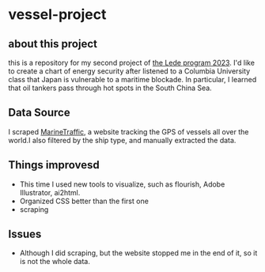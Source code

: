 # vessel-project
## about this project
this is a repository for my second project of [the Lede program 2023](https://ledeprogram.com/).
I'd like to create a chart of energy security after listened to a Columbia University class that Japan is vulnerable to a maritime blockade. In particular, I learned that oil tankers pass through hot spots in the South China Sea.
## Data Source
I scraped [MarineTraffic](https://www.marinetraffic.com/en/ais/home/centerx:-151.5/centery:57.4/zoom:2), a website tracking the GPS of vessels all over the world.I also filtered by the ship type, and manually extracted the data.
## Things improvesd
- This time I used new tools to visualize, such as flourish, Adobe Illustrator, ai2html.
- Organized CSS better than the first one
- scraping
## Issues
- Although I did scraping, but the website stopped me in the end of it, so it is not the whole data.
